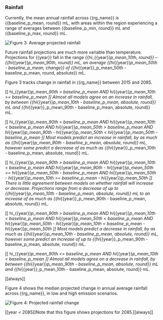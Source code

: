 
### Rainfall

Currently, the mean annual rainfall across {{rg_name}} is {{baseline_p_mean, round}} mL, with areas within the region experiencing a range of averages between {{baseline_p_min, round}} mL and {{baseline_p_max, round}} mL.

![Figure 3: Average projected rainfall]({{region_data_path}}/absolute_climate_rainfall.png)

Future rainfall projections are much more variable than temperature.  Projections for {{year}} fall in the range {{hi_{{year}}_p_mean_10th, round}} &ndash; {{hi_{{year}}_p_mean_90th, round}} mL, an average {{hi_{{year}}_p_mean_50th - baseline_p_mean, change}} of {{hi_{{year}}_p_mean_50th - baseline_p_mean, round, absolute}} mL.

Figure 3 tracks change in rainfall in {{rg_name}} between 2015 and 2085.

[[  hi_{{year}}_p_mean_90th > baseline_p_mean
AND hi_{{year}}_p_mean_10th >= baseline_p_mean ]]
Almost all models agree on an increase in rainfall, by between {{hi_{{year}}_p_mean_10th - baseline_p_mean, absolute, round}} mL and {{hi_{{year}}_p_mean_90th - baseline_p_mean, absolute, round}} mL.

[[  hi_{{year}}_p_mean_90th > baseline_p_mean
AND hi_{{year}}_p_mean_10th < baseline_p_mean
AND hi_{{year}}_p_mean_50th > baseline_p_mean
AND hi_{{year}}_p_mean_90th - hi_{{year}}_p_mean_50th < hi_{{year}}_p_mean_50th - baseline_p_mean
]]
Most models predict an increase in rainfall, by as much as {{hi_{{year}}_p_mean_90th - baseline_p_mean, absolute, round}} mL, however some predict a decrease of as much as {{hi_{{year}}_p_mean_10th - baseline_p_mean, absolute, round}} mL.

[[  hi_{{year}}_p_mean_90th > baseline_p_mean
AND hi_{{year}}_p_mean_10th < baseline_p_mean
AND hi_{{year}}_p_mean_90th - hi_{{year}}_p_mean_50th >= hi_{{year}}_p_mean_50th - baseline_p_mean
AND hi_{{year}}_p_mean_50th - hi_{{year}}_p_mean_10th >= baseline_p_mean - hi_{{year}}_p_mean_50th
]]
There is little agreement between models on whether rainfall will increase or decrease. Projections range from a decrease of up to {{hi_{{year}}_p_mean_10th - baseline_p_mean, absolute, round}} mL to an increase of as much as {{hi_{{year}}_p_mean_90th - baseline_p_mean, absolute, round}} mL.

[[  hi_{{year}}_p_mean_90th > baseline_p_mean
AND hi_{{year}}_p_mean_10th < baseline_p_mean
AND hi_{{year}}_p_mean_50th < baseline_p_mean
AND hi_{{year}}_p_mean_50th - hi_{{year}}_p_mean_10th < baseline_p_mean - hi_{{year}}_p_mean_50th
]]
Most models predict a decrease in rainfall, by as much as {{hi_{{year}}_p_mean_10th - baseline_p_mean, absolute, round}} mL, however some predict an increase of up to {{hi_{{year}}_p_mean_90th - baseline_p_mean, absolute, round}} mL.

[[  hi_{{year}}_p_mean_90th <= baseline_p_mean
AND hi_{{year}}_p_mean_10th < baseline_p_mean ]]
Almost all models agree on a decrease in rainfall, by between {{hi_{{year}}_p_mean_90th - baseline_p_mean, absolute, round}} mL and {{hi_{{year}}_p_mean_10th - baseline_p_mean, absolute, round}} mL.

[[always]]

Figure 4 shows the median projected change in annual average rainfall across {{rg_name}}, in low and high emission scenarios.

![Figure 4: Projected rainfall change]({{region_data_path}}/delta_rainfall.png)

[[year < 2085]]Note that this figure shows projections for 2085.[[always]]


